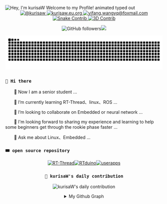 <img src="https://readme-typing-svg.demolab.com?font=Operator+Mono&size=37&duration=2800&pause=2000&color=176EFFE6&center=true&vCenter=true&width=940&height=50&lines=Hey%2C+I'm+kurisaW+Welcome+to+my+Profile!" align="middle" alt="Hey, I'm kurisaW Welcome to my Profile! animated typed out">

<div align="center">

   <a href="https://github.com/kurisaW">
      <img src="https://img.shields.io/badge/GitHub-%40kurisaw-181717?style=flat-square&logo=github" 
      alt="@kurisaw" />
   </a>
   <a href="https://kurisaw.eu.org/">
      <img src="https://img.shields.io/badge/website-kurisaw.eu.org-brightgreen?style=flat-square"
      alt="kurisaw.eu.org" />
   </a>
   <a href="mailto:yifang.wangyq@foxmail.com">
      <img src="https://img.shields.io/badge/Email-yifang.wangyq@foxmail.com-blue?style=flat-square&logo=gmail" 
      alt="yifang.wangyq@foxmail.com"/>
   </a>
   <a href="https://github.com/kurisaW/kurisaW/actions/workflows/snake.yml">
     <img src="https://github.com/kurisaW/kurisaW/actions/workflows/snake.yml/badge.svg" 
     alt="Snake Contrib">  
   </a>
      <a href="https://github.com/kurisaW/kurisaW/actions/workflows/contrib.yml">
     <img src="https://github.com/kurisaW/kurisaW/actions/workflows/contrib.yml/badge.svg" 
     alt="3D Contrib">  
   </a>
 
  <img alt="GitHub followers" src="https://img.shields.io/github/followers/kurisaW?style=social" />![](https://komarev.com/ghpvc/?username=kurisaW&color=lightgrey)

</div>

<div align="center">
  <!-- Snake Code Contribution Map 贪吃蛇代码贡献图 -->
  <img src="https://github.com/kurisaW/KurisaW/blob/main/profile-snake-contrib/github-contribution-grid-snake.svg" />
</div>

### `👋 Hi there`

  <p>&emsp;&emsp;🔭 Now I am a senior student ...</p>
  <p>&emsp;&emsp;🌱 I’m currently learning RT-Thread、linux、ROS ...</p>
  <p>&emsp;&emsp;👯 I’m looking to collaborate on Embedded or neural network ...</p>
  <p>&emsp;&emsp;🤔 I'm looking forward to sharing my experience and learning to help some beginners get through the rookie phase faster ...</p>
  <p>&emsp;&emsp;💬 Ask me about Linux、Embedded ...</p>

### `🎟 open source repository`

<div align="center">
  
[![RT-Thread](https://github-readme-stats.vercel.app/api/pin/?username=RT-Thread&repo=rt-thread&theme=algolia&show_owner=true)](https://github.com/RT-Thread/rt-thread)[![RTduino](https://github-readme-stats.vercel.app/api/pin/?username=RTduino&repo=RTduino&theme=algolia&show_owner=true)](https://github.com/RTduino/RTduino)[![userapps](https://github-readme-stats.vercel.app/api/pin/?username=RT-Thread&repo=userapps&theme=algolia&show_owner=true)](https://github.com/RTduino/RTduino)

### `📰 kurisaW's daily contribution`

<div align="center">

![kurisaW's daily contribution](https://repobeats.axiom.co/api/embed/eeb01331d4f53bb974e2472cc42eb830dc3e1880.svg "Repobeats analytics image")

</div>

<details>
  <summary>My Github Graph</summary>

### `🔭 KurisaW's GitHub stats`

<div align="center">

![kurisaW's GitHub stats](https://github-readme-stats.vercel.app/api?username=kurisaW&theme=algolia&show_icons=true)

</div>

### `📈 Streaks graph`

<div align="center">

<img src="https://streak-stats.demolab.com?    user=kurisaW&theme=highcontrast&hide_border=true&border_radius=0&ring=2100FA&background=000000&fire=0079FA&currStreakNum=0079FA&dates=0079FA&sideNums=0079FA&currStreakLabel=0079FA&stroke=0079FA&sideLabels=0079FA" height="200" alt="streaks graph"  />

</div>

### `📝 My Blog` [tick here](https://blog.csdn.net/qq_56914146?spm=1000.2115.3001.5343)

<div align="center">

![CSDN 数据](https://stats.justsong.cn/api/csdn?id=qq_56914146&theme=dark)

</div>

### `📊 GitHub Activity Graph`

<div align="center">

[![kurisaW's github activity graph](https://github-readme-activity-graph.vercel.app/graph?username=kurisaW&bg_color=000000&color=0079fa&line=2100fa&point=0079fa&area=true&hide_border=true)](https://github.com/ashutosh00710/github-readme-activity-graph)

</div>

</details>
